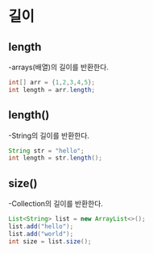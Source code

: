 # 길이

## length

-arrays(배열)의 길이를 반환한다.

```java 
int[] arr = {1,2,3,4,5};
int length = arr.length;
```

## length()

-String의 길이를 반환한다.

```java
String str = "hello";
int length = str.length();
```

## size()

-Collection의 길이를 반환한다.

```java 
List<String> list = new ArrayList<>();
list.add("hello");
list.add("world");
int size = list.size();
```


